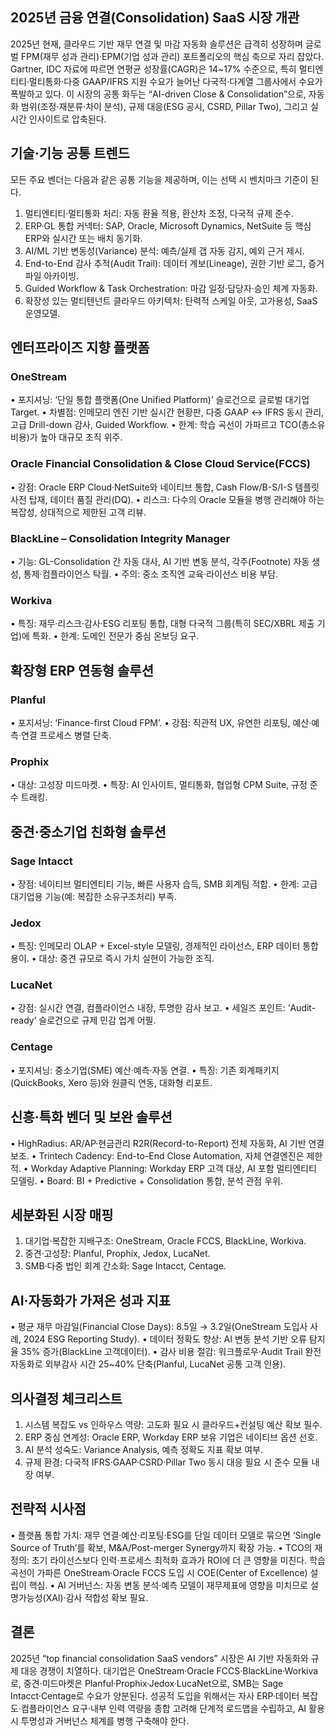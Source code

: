 ## 2025년 금융 연결(Consolidation) SaaS 시장 개관
2025년 현재, 클라우드 기반 재무 연결 및 마감 자동화 솔루션은 급격히 성장하며 글로벌 FPM(재무 성과 관리)·EPM(기업 성과 관리) 포트폴리오의 핵심 축으로 자리 잡았다. Gartner, IDC 자료에 따르면 연평균 성장률(CAGR)은 14~17% 수준으로, 특히 멀티엔티티·멀티통화·다중 GAAP/IFRS 지원 수요가 늘어난 다국적·다계열 그룹사에서 수요가 폭발하고 있다. 이 시장의 공통 화두는 “AI-driven Close & Consolidation”으로, 자동화 범위(조정·재분류·차이 분석), 규제 대응(ESG 공시, CSRD, Pillar Two), 그리고 실시간 인사이트로 압축된다.

## 기술·기능 공통 트렌드
모든 주요 벤더는 다음과 같은 공통 기능을 제공하며, 이는 선택 시 벤치마크 기준이 된다.
1. 멀티엔티티·멀티통화 처리: 자동 환율 적용, 환산차 조정, 다국적 규제 준수.
2. ERP·GL 통합 커넥터: SAP, Oracle, Microsoft Dynamics, NetSuite 등 핵심 ERP와 실시간 또는 배치 동기화.
3. AI/ML 기반 변동성(Variance) 분석: 예측/실제 갭 자동 감지, 예외 근거 제시.
4. End-to-End 감사 추적(Audit Trail): 데이터 계보(Lineage), 권한 기반 로그, 증거파일 아카이빙.
5. Guided Workflow & Task Orchestration: 마감 일정·담당자·승인 체계 자동화.
6. 확장성 있는 멀티텐넌트 클라우드 아키텍처: 탄력적 스케일 아웃, 고가용성, SaaS 운영모델.

## 엔터프라이즈 지향 플랫폼
### OneStream
• 포지셔닝: ‘단일 통합 플랫폼(One Unified Platform)’ 슬로건으로 글로벌 대기업 Target. 
• 차별점: 인메모리 엔진 기반 실시간 현황판, 다중 GAAP ↔ IFRS 동시 관리, 고급 Drill-down 감사, Guided Workflow. 
• 한계: 학습 곡선이 가파르고 TCO(총소유비용)가 높아 대규모 조직 위주.

### Oracle Financial Consolidation & Close Cloud Service(FCCS)
• 강점: Oracle ERP Cloud·NetSuite와 네이티브 통합, Cash Flow/B-S/I-S 템플릿 사전 탑재, 데이터 품질 관리(DQ). 
• 리스크: 다수의 Oracle 모듈을 병행 관리해야 하는 복잡성, 상대적으로 제한된 고객 리뷰.

### BlackLine – Consolidation Integrity Manager
• 기능: GL-Consolidation 간 자동 대사, AI 기반 변동 분석, 각주(Footnote) 자동 생성, 통제·컴플라이언스 탁월. 
• 주의: 중소 조직엔 교육·라이선스 비용 부담.

### Workiva
• 특징: 재무·리스크·감사·ESG 리포팅 통합, 대형 다국적 그룹(특히 SEC/XBRL 제출 기업)에 특화. 
• 한계: 도메인 전문가 중심 온보딩 요구.

## 확장형 ERP 연동형 솔루션
### Planful
• 포지셔닝: ‘Finance-first Cloud FPM’. 
• 강점: 직관적 UX, 유연한 리포팅, 예산·예측·연결 프로세스 병렬 단축.

### Prophix
• 대상: 고성장 미드마켓. 
• 특장: AI 인사이트, 멀티통화, 협업형 CPM Suite, 규정 준수 트래킹.

## 중견·중소기업 친화형 솔루션
### Sage Intacct
• 장점: 네이티브 멀티엔티티 기능, 빠른 사용자 습득, SMB 회계팀 적합. 
• 한계: 고급 대기업용 기능(예: 복잡한 소유구조처리) 부족.

### Jedox
• 특징: 인메모리 OLAP + Excel-style 모델링, 경제적인 라이선스, ERP 데이터 통합 용이. 
• 대상: 중견 규모로 즉시 가치 실현이 가능한 조직.

### LucaNet
• 강점: 실시간 연결, 컴플라이언스 내장, 투명한 감사 보고. 
• 세일즈 포인트: ‘Audit-ready’ 슬로건으로 규제 민감 업계 어필.

### Centage
• 포지셔닝: 중소기업(SME) 예산·예측·자동 연결. 
• 특징: 기존 회계패키지(QuickBooks, Xero 등)와 원클릭 연동, 대화형 리포트.

## 신흥·특화 벤더 및 보완 솔루션
• HighRadius: AR/AP·현금관리 R2R(Record-to-Report) 전체 자동화, AI 기반 연결 보조.
• Trintech Cadency: End-to-End Close Automation, 자체 연결엔진은 제한적.
• Workday Adaptive Planning: Workday ERP 고객 대상, AI 포함 멀티엔티티 모델링.
• Board: BI + Predictive + Consolidation 통합, 분석 관점 우위.

## 세분화된 시장 매핑
1. 대기업·복잡한 지배구조: OneStream, Oracle FCCS, BlackLine, Workiva.
2. 중견·고성장: Planful, Prophix, Jedox, LucaNet.
3. SMB·다중 법인 회계 간소화: Sage Intacct, Centage.

## AI·자동화가 가져온 성과 지표
• 평균 재무 마감일(Financial Close Days): 8.5일 → 3.2일(OneStream 도입사 사례, 2024 ESG Reporting Study).
• 데이터 정확도 향상: AI 변동 분석 기반 오류 탐지율 35% 증가(BlackLine 고객데이터).
• 감사 비용 절감: 워크플로우·Audit Trail 완전 자동화로 외부감사 시간 25~40% 단축(Planful, LucaNet 공통 고객 인용).

## 의사결정 체크리스트
1. 시스템 복잡도 vs 인하우스 역량: 고도화 필요 시 클라우드+컨설팅 예산 확보 필수.
2. ERP 중심 연계성: Oracle ERP, Workday ERP 보유 기업은 네이티브 옵션 선호. 
3. AI 분석 성숙도: Variance Analysis, 예측 정확도 지표 확보 여부.
4. 규제 환경: 다국적 IFRS·GAAP·CSRD·Pillar Two 동시 대응 필요 시 준수 모듈 내장 여부.

## 전략적 시사점
• 플랫폼 통합 가치: 재무 연결·예산·리포팅·ESG를 단일 데이터 모델로 묶으면 ‘Single Source of Truth’를 확보, M&A/Post-merger Synergy까지 확장 가능.
• TCO의 재정의: 초기 라이선스보다 인력·프로세스 최적화 효과가 ROI에 더 큰 영향을 미친다. 학습 곡선이 가파른 OneStream·Oracle FCCS 도입 시 COE(Center of Excellence) 설립이 핵심.
• AI 거버넌스: 자동 변동 분석·예측 모델이 재무제표에 영향을 미치므로 설명가능성(XAI)·감사 적합성 확보 필요.

## 결론
2025년 “top financial consolidation SaaS vendors” 시장은 AI 기반 자동화와 규제 대응 경쟁이 치열하다. 대기업은 OneStream·Oracle FCCS·BlackLine·Workiva로, 중견·미드마켓은 Planful·Prophix·Jedox·LucaNet으로, SMB는 Sage Intacct·Centage로 수요가 양분된다. 성공적 도입을 위해서는 자사 ERP·데이터 복잡도·컴플라이언스 요구·내부 인력 역량을 종합 고려해 단계적 로드맵을 수립하고, AI 활용 시 투명성과 거버넌스 체계를 병행 구축해야 한다.
